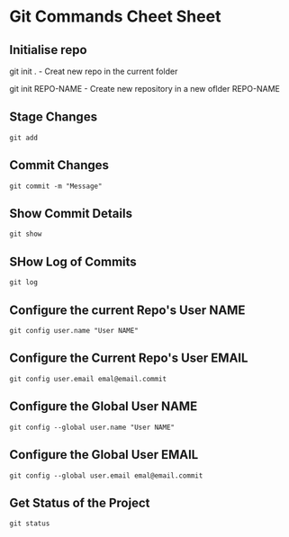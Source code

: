 # Git Commands Cheet Sheet

## Initialise repo

git init .
	- Creat new repo in the current folder
	
git init REPO-NAME
	- Create new repository in a new oflder REPO-NAME
	
## Stage Changes
	git add 

## Commit Changes
	git commit -m "Message"	
	
## Show Commit Details
	git show
	
## SHow Log of Commits
	git log
	
## Configure the current Repo's User NAME
	git config user.name "User NAME"

## Configure the Current Repo's User EMAIL
	git config user.email emal@email.commit
	
## Configure the Global User NAME
	git config --global user.name "User NAME"

## Configure the Global User EMAIL
	git config --global user.email emal@email.commit
	
## Get Status of the Project
	git status
